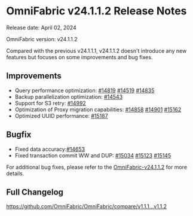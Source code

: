 # **OmniFabric v24.1.1.2 Release Notes**

Release date: April 02, 2024

OmniFabric version: v24.1.1.2

Compared with the previous v24.1.1.1, v24.1.1.2 doesn't introduce any new features but focuses on some improvements and bug fixes.

## Improvements

- Query performance optimization: [#14819](https://github.com/OmniFabric/OmniFabric/pull/14819) [#14519](https://github.com/OmniFabric/OmniFabric/pull/14519) [#14835](https://github.com/OmniFabric/OmniFabric/pull/14835)
- Backup parallelization optimization: [#14543](https://github.com/OmniFabric/OmniFabric/pull/14543)
- Support for S3 retry: [#14992](https://github.com/OmniFabric/OmniFabric/pull/14992)
- Optimization of Proxy migration capabilities: [#14858](https://github.com/OmniFabric/OmniFabric/pull/14858) [#14901](https://github.com/OmniFabric/OmniFabric/pull/14901) [#15162](https://github.com/OmniFabric/OmniFabric/pull/15162)
- Optimized UUID performance: [#15187](https://github.com/OmniFabric/OmniFabric/pull/15187)

## Bugfix

- Fixed data accuracy:[#14653](https://github.com/OmniFabric/OmniFabric/pull/14653)
- Fixed transaction commit WW and DUP: [#15034](https://github.com/OmniFabric/OmniFabric/pull/15034) [#15123](https://github.com/OmniFabric/OmniFabric/pull/15123) [#15145](https://github.com/OmniFabric/OmniFabric/pull/15145)

For additional bug fixes, please refer to the [OmniFabric-v24.1.1.2](https://github.com/OmniFabric/OmniFabric/releases/tag/v1.1.2) for more details.

## Full Changelog

<https://github.com/OmniFabric/OmniFabric/compare/v1.1.1...v1.1.2>